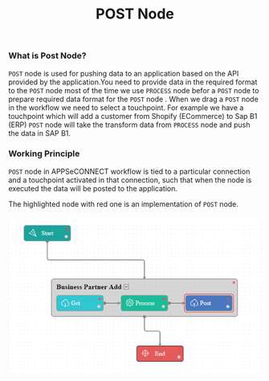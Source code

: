 ﻿---
title: "POST Node"
toc: true
tag: 
    - developers
    - nodes
category: "Workflow"
menus: 
    nodeandlinks:
        icon: fa fa-link
        title: "Working with Post" 
        identifier: nodepost
---
### What is Post Node?

`POST` node is used for pushing data to an application based on the API provided by the application.You need to provide data in the required format to the `POST` node most of the time we use `PROCESS` node befor a `POST` node to prepare required data format for the `POST` node . When we drag a `POST` node in the workflow we need to select a touchpoint. For example we have a touchpoint which will add a customer from Shopify (ECommerce) to Sap B1 (ERP) `POST` node will take the transform data from `PROCESS` node and push the data in SAP B1.  

### Working Principle

`POST` node in APPSeCONNECT workflow is tied to a particular connection and a touchpoint activated in that connection, such that when the node is executed the data will be posted to the application.

The highlighted node with red one is an implementation of `POST` node.

![Post](/staticfiles/workflow-management/media/POSTNode/Post.PNG)